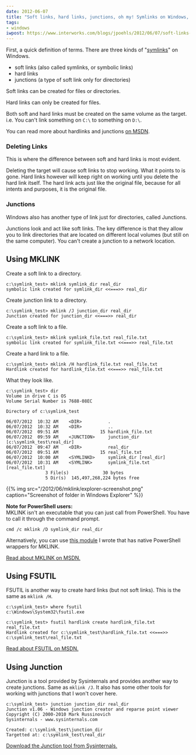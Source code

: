 ```yaml
---
date: 2012-06-07
title: "Soft links, hard links, junctions, oh my! Symlinks on Windows, a how-to"
tags:
- windows
iwpost: https://www.interworks.com/blogs/jpoehls/2012/06/07/soft-links-hard-links-junctions-oh-my-symlinks-windows-how
---
```


First, a quick definition of terms. There are three kinds of "[symlinks](https://en.wikipedia.org/wiki/Symbolic_link)" on Windows.

* soft links (also called symlinks, or symbolic links)
* hard links
* junctions (a type of soft link only for directories)

Soft links can be created for files or directories.

Hard links can only be created for files.

Both soft and hard links must be created on the same volume as the target. i.e. You can't link something on `C:\` to something on `D:\`.

You can read more about hardlinks and junctions [on MSDN][4].

### Deleting Links

This is where the difference between soft and hard links is most evident.

Deleting the target will cause soft links to stop working. What it points to is gone. Hard links however will keep right on working until you delete the hard link itself. The hard link acts just like the original file, because for all intents and purposes, it is the original file.

### Junctions

Windows also has another type of link just for directories, called Junctions.

Junctions look and act like soft links. The key difference is that they allow you to link directories that are located on different local volumes (but still on the same computer). You can't create a junction to a network location.

## Using MKLINK

Create a soft link to a directory.

```
c:\symlink_test> mklink symlink_dir real_dir
symbolic link created for symlink_dir <<===>> real_dir
```

Create junction link to a directory.

```
c:\symlink_test> mklink /J junction_dir real_dir
Junction created for junction_dir <<===>> real_dir
```

Create a soft link to a file.

```
c:\symlink_test> mklink symlink_file.txt real_file.txt
symbolic link created for symlink_file.txt <<===>> real_file.txt
```

Create a hard link to a file.

```
c:\symlink_test> mklink /H hardlink_file.txt real_file.txt
Hardlink created for hardlink_file.txt <<===>> real_file.txt
```

What they look like.

```
c:\symlink_test> dir
Volume in drive C is OS
Volume Serial Number is 7688-08EC

Directory of c:\symlink_test

06/07/2012  10:32 AM    <DIR>          .
06/07/2012  10:32 AM    <DIR>          ..
06/07/2012  09:51 AM                15 hardlink_file.txt
06/07/2012  09:59 AM    <JUNCTION>     junction_dir [c:\symlink_test\real_dir]
06/07/2012  09:47 AM    <DIR>          real_dir
06/07/2012  09:51 AM                15 real_file.txt
06/07/2012  10:00 AM    <SYMLINKD>     symlink_dir [real_dir]
06/07/2012  10:31 AM    <SYMLINK>      symlink_file.txt [real_file.txt]
               3 File(s)             30 bytes
               5 Dir(s)  145,497,268,224 bytes free
```

{{% img src="/2012/06/mklink/explorer-screenshot.png" caption="Screenshot of folder in Windows Explorer" %}}

**Note for PowerShell users:**  
MKLINK isn't an executable that you can just call from PowerShell. You have to call it through the command prompt.

```
cmd /c mklink /D symlink_dir real_dir
```

Alternatively, you can use [this module](https://gist.github.com/2891103) I wrote that has native PowerShell wrappers for MKLINK.
   
[Read about MKLINK on MSDN.][1]

## Using FSUTIL

FSUTIL is another way to create hard links (but not soft links). This is the same as `mklink /H`.

```
c:\symlink_test> where fsutil
c:\Windows\System32\fsutil.exe

c:\symlink_test> fsutil hardlink create hardlink_file.txt real_file.txt
Hardlink created for c:\symlink_test\hardlink_file.txt <<===>> c:\symlink_test\real_file.txt
```

[Read about FSUTIL on MSDN.][2]

## Using Junction

Junction is a tool provided by Sysinternals and provides another way to create junctions. Same as `mklink /J`.
It also has some other tools for working with junctions that I won't cover here.

```
c:\symlink_test> junction junction_dir real_dir
Junction v1.06 - Windows junction creator and reparse point viewer
Copyright (C) 2000-2010 Mark Russinovich
Sysinternals - www.sysinternals.com

Created: c:\symlink_test\junction_dir
Targetted at: c:\symlink_test\real_dir
```
    
[Download the Junction tool from Sysinternals.][3]

  [1]: http://technet.microsoft.com/en-us/library/cc753194(v=WS.10).aspx
  [2]: http://technet.microsoft.com/en-us/library/cc753059(v=WS.10).aspx
  [3]: http://technet.microsoft.com/en-us/sysinternals/bb896768.aspx
  [4]: http://msdn.microsoft.com/en-us/library/aa365006%28VS.85%29.aspx